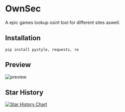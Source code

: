 # OwnSec
A epic games lookup osint tool for different sites aswell.

## Installation
```pip install pystyle, requests, re```

## Preview
![preview](https://github.com/scarlmao/OwnSec/blob/main/image.png)

## Star History

[![Star History Chart](https://api.star-history.com/svg?repos=scarlmao/OwnSec&type=Date)](https://star-history.com/#scarlmao/OwnSec&Date)

